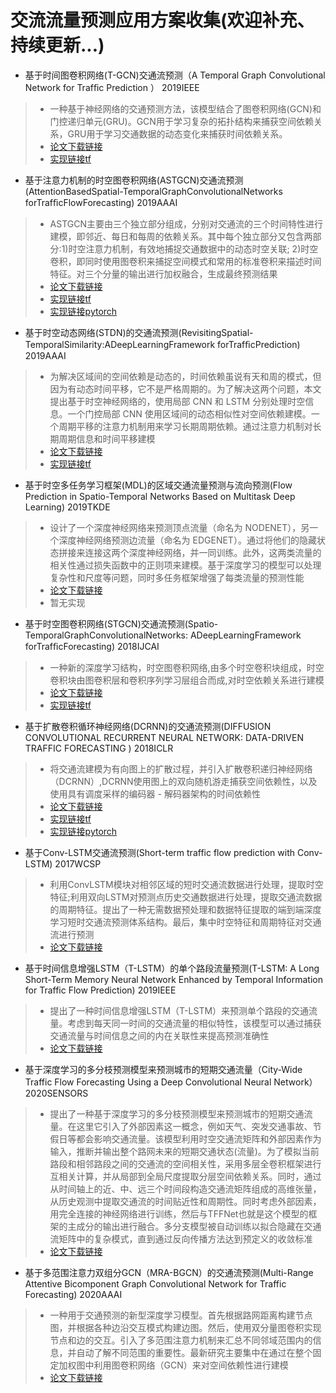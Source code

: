 # 交流流量预测应用方案收集(欢迎补充、持续更新...)

* 基于时间图卷积网络(T-GCN)交通流预测（A Temporal Graph Convolutional Network for Trafﬁc Prediction
） 2019IEEE
> * 一种基于神经网络的交通预测方法，该模型结合了图卷积网络(GCN)和门控递归单元(GRU)。GCN用于学习复杂的拓扑结构来捕获空间依赖关系，GRU用于学习交通数据的动态变化来捕获时间依赖关系。
> * [论文下载链接](https://arxiv.org/abs/1811.05320?context=stat.ML)
> * [实现链接tf](https://github.com/lehaifeng/T-GCN)

* 基于注意力机制的时空图卷积网络(ASTGCN)交通流预测(AttentionBasedSpatial-TemporalGraphConvolutionalNetworks forTrafﬁcFlowForecasting) 2019AAAI
> * ASTGCN主要由三个独立部分组成，分别对交通流的三个时间特性进行建模，即邻近、每日和每周的依赖关系。其中每个独立部分又包含两部分:1)时空注意力机制，有效地捕捉交通数据中的动态时空关联; 2)时空卷积，即同时使用图卷积来捕捉空间模式和常用的标准卷积来描述时间特征。对三个分量的输出进行加权融合，生成最终预测结果
> * [论文下载链接](https://github.com/Davidham3/ASTGCN/blob/master/papers)
> * [实现链接tf](https://github.com/guoshnBJTU/ASTGCN)
> * [实现链接pytorch](https://github.com/jianpingbadao/ASTGCN-PyTorch)

* 基于时空动态网络(STDN)的交通流预测(RevisitingSpatial-TemporalSimilarity:ADeepLearningFramework forTrafﬁcPrediction) 2019AAAI
> * 为解决区域间的空间依赖是动态的，时间依赖虽说有天和周的模式，但因为有动态时间平移，它不是严格周期的。为了解决这两个问题，本文提出基于时空神经网络的，使用局部 CNN 和 LSTM 分别处理时空信息。一个门控局部 CNN 使用区域间的动态相似性对空间依赖建模。一个周期平移的注意力机制用来学习长期周期依赖。通过注意力机制对长期周期信息和时间平移建模
> * [论文下载链接](http://export.arxiv.org/abs/1803.01254)
> * [实现链接tf](https://github.com/tangxianfeng/STDN)

* 基于时空多任务学习框架(MDL)的区域交通流量预测与流向预测(Flow Prediction in Spatio-Temporal Networks Based on Multitask Deep Learning)  2019TKDE
> * 设计了一个深度神经网络来预测顶点流量（命名为 NODENET），另一个深度神经网络预测边流量（命名为 EDGENET）。通过将他们的隐藏状态拼接来连接这两个深度神经网络，并一同训练。此外，这两类流量的相关性通过损失函数中的正则项来建模。基于深度学习的模型可以处理复杂性和尺度等问题，同时多任务框架增强了每类流量的预测性能
> * [论文下载链接](https://ieeexplore.ieee.org/document/8606218)
> * 暂无实现


* 基于时空图卷积网络(STGCN)交通流预测(Spatio-TemporalGraphConvolutionalNetworks: ADeepLearningFramework forTrafﬁcForecasting) 2018IJCAI
> * 一种新的深度学习结构，时空图卷积网络,由多个时空卷积块组成，时空卷积块由图卷积层和卷积序列学习层组合而成,对时空依赖关系进行建模
> * [论文下载链接](https://arxiv.org/abs/1709.04875v4)
> * [实现链接tf](https://github.com/VeritasYin/STGCN_IJCAI-18)

 * 基于扩散卷积循环神经网络(DCRNN)的交通流预测(DIFFUSION CONVOLUTIONAL RECURRENT NEURAL NETWORK: DATA-DRIVEN TRAFFIC FORECASTING
) 2018ICLR
> * 将交通流建模为有向图上的扩散过程，并引入扩散卷积递归神经网络（DCRNN）,DCRNN使用图上的双向随机游走捕获空间依赖性，以及使用具有调度采样的编码器 - 解码器架构的时间依赖性
> * [论文下载链接](https://arxiv.org/abs/1707.01926)
> * [实现链接tf](https://github.com/liyaguang/DCRNN)
> * [实现链接pytorch](https://github.com/chnsh/DCRNN_PyTorch)

* 基于Conv-LSTM交通流预测(Short-term traffic flow prediction with Conv-LSTM) 2017WCSP
> * 利用ConvLSTM模块对相邻区域的短时交通流数据进行处理，提取时空特征;利用双向LSTM对预测点历史交通数据进行处理，提取交通流数据的周期特征。提出了一种无需数据预处理和数据特征提取的端到端深度学习短时交通流预测体系结构。最后，集中时空特征和周期特征对交通流进行预测
> * [论文下载链接](https://ieeexplore.ieee.org/document/8171119)

* 基于时间信息增强LSTM（T-LSTM）的单个路段流量预测(T-LSTM: A Long Short-Term Memory Neural Network Enhanced by Temporal Information for Traffic Flow Prediction) 2019IEEE
> * 提出了一种时间信息增强LSTM（T-LSTM）来预测单个路段的交通流量。考虑到每天同一时间的交通流量的相似特性，该模型可以通过捕获交通流量与时间信息之间的内在关联性来提高预测准确性
> * [论文下载链接](https://www.researchgate.net/publication/334619357_T-LSTM_A_Long_Short-Term_Memory_Neural_Network_Enhanced_by_Temporal_Information_for_Traffic_Flow_Prediction)

* 基于深度学习的多分枝预测模型来预测城市的短期交通流量（City-Wide Traffic Flow Forecasting Using a Deep Convolutional Neural Network）2020SENSORS
> * 提出了一种基于深度学习的多分枝预测模型来预测城市的短期交通流量。在这里它引入了外部因素这一概念，例如天气、突发交通事故、节假日等都会影响交通流量。该模型利用时空交通流矩阵和外部因素作为输入，推断并输出整个路网未来的短期交通状态(流量)。为了模拟当前路段和相邻路段之间的交通流的空间相关性，采用多层全卷积框架进行互相关计算，并从局部到全局尺度提取分层空间依赖关系。同时，通过从时间轴上的近、中、远三个时间段构造交通流矩阵组成的高维张量，从历史观测中提取交通流的时间贴近性和周期性。同时考虑外部因素，用完全连接的神经网络进行训练，然后与TFFNet也就是这个模型的框架的主成分的输出进行融合。多分支模型被自动训练以拟合隐藏在交通流矩阵中的复杂模式，直到通过反向传播方法达到预定义的收敛标准
> * [论文下载链接](https://www.mdpi.com/1424-8220/20/2/421/xml)

* 基于多范围注意力双组分GCN（MRA-BGCN）的交通流预测(Multi-Range Attentive Bicomponent Graph Convolutional Network for Traffic Forecasting) 2020AAAI
> * 一种用于交通预测的新型深度学习模型。首先根据路网距离构建节点图，并根据各种边沿交互模式构建边图。然后，使用双分量图卷积实现节点和边的交互。引入了多范围注意力机制来汇总不同邻域范围内的信息，并自动了解不同范围的重要性。最新研究主要集中在通过在整个固定加权图中利用图卷积网络（GCN）来对空间依赖性进行建模
> * [论文下载链接](https://www.researchgate.net/publication/342536930_Multi-Range_Attentive_Bicomponent_Graph_Convolutional_Network_for_Traffic_Forecasting)
